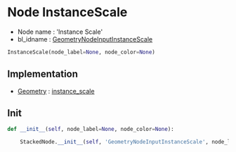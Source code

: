 # Node InstanceScale

- Node name : 'Instance Scale'
- bl_idname : [GeometryNodeInputInstanceScale](https://docs.blender.org/api/current/bpy.types.GeometryNodeInputInstanceScale.html)


``` python
InstanceScale(node_label=None, node_color=None)
```
## Implementation

- [Geometry](/docs/GeoNodes/Geometry.md) : [instance_scale](/docs/GeoNodes/Geometry.md#instance_scale)

## Init

``` python
def __init__(self, node_label=None, node_color=None):

    StackedNode.__init__(self, 'GeometryNodeInputInstanceScale', node_label=node_label, node_color=node_color)
```
